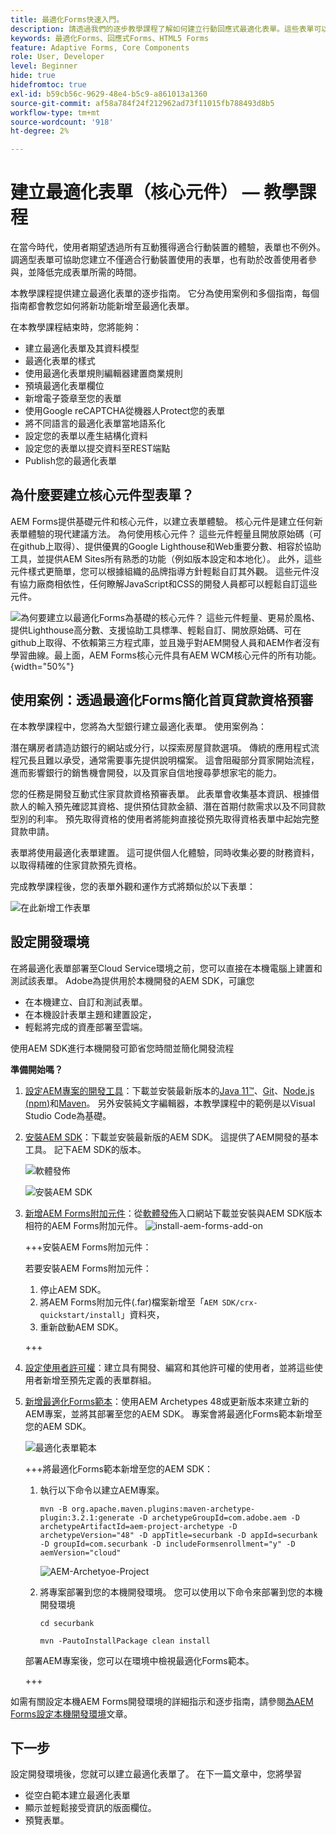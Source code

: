 ```yaml
---
title: 最適化Forms快速入門。
description: 請透過我們的逐步教學課程了解如何建立行動回應式最適化表單。這些表單可以在裝置之間無縫調適，確保流暢的體驗。
keywords: 最適化Forms、回應式Forms、HTML5 Forms
feature: Adaptive Forms, Core Components
role: User, Developer
level: Beginner
hide: true
hidefromtoc: true
exl-id: b59cb56c-9629-48e4-b5c9-a861013a1360
source-git-commit: af58a784f24f212962ad73f11015fb788493d8b5
workflow-type: tm+mt
source-wordcount: '918'
ht-degree: 2%

---
```


# 建立最適化表單（核心元件） — 教學課程

在當今時代，使用者期望透過所有互動獲得適合行動裝置的體驗，表單也不例外。 調適型表單可協助您建立不僅適合行動裝置使用的表單，也有助於改善使用者參與，並降低完成表單所需的時間。

本教學課程提供建立最適化表單的逐步指南。 它分為使用案例和多個指南，每個指南都會教您如何將新功能新增至最適化表單。

在本教學課程結束時，您將能夠：

* 建立最適化表單及其資料模型
* 最適化表單的樣式
* 使用最適化表單規則編輯器建置商業規則
* 預填最適化表單欄位
* 新增電子簽章至您的表單
* 使用Google reCAPTCHA從機器人Protect您的表單
* 將不同語言的最適化表單當地語系化
* 設定您的表單以產生結構化資料
* 設定您的表單以提交資料至REST端點
* Publish您的最適化表單


## 為什麼要建立核心元件型表單？

AEM Forms提供基礎元件和核心元件，以建立表單體驗。 核心元件是建立任何新表單體驗的現代建議方法。 為何使用核心元件？ 這些元件輕量且開放原始碼（可在github上取得）、提供優異的Google Lighthouse和Web重要分數、相容於協助工具，並提供AEM Sites所有熟悉的功能（例如版本設定和本地化）。 此外，這些元件樣式更簡單，您可以根據組織的品牌指導方針輕鬆自訂其外觀。 這些元件沒有協力廠商相依性，任何瞭解JavaScript和CSS的開發人員都可以輕鬆自訂這些元件。

![為何要建立以最適化Forms為基礎的核心元件？ 這些元件輕量、更易於風格、提供Lighthouse高分數、支援協助工具標準、輕鬆自訂、開放原始碼、可在github上取得、不依賴第三方程式庫，並且幾乎對AEM開發人員和AEM作者沒有學習曲線。最上面，AEM Forms核心元件具有AEM WCM核心元件的所有功能。](/help/forms/assets/cc-core-components-benefits.png){width="50%"}

## 使用案例：透過最適化Forms簡化首頁貸款資格預審

在本教學課程中，您將為大型銀行建立最適化表單。 使用案例為：

潛在購房者請造訪銀行的網站或分行，以探索房屋貸款選項。 傳統的應用程式流程冗長且難以承受，通常需要事先提供說明檔案。 這會阻礙部分買家開始流程，進而影響銀行的銷售機會開發，以及買家自信地搜尋夢想家宅的能力。

您的任務是開發互動式住家貸款資格預審表單。 此表單會收集基本資訊、根據借款人的輸入預先確認其資格、提供預估貸款金額、潛在首期付款需求以及不同貸款型別的利率。 預先取得資格的使用者將能夠直接從預先取得資格表單中起始完整貸款申請。

表單將使用最適化表單建置。 這可提供個人化體驗，同時收集必要的財務資料，以取得精確的住家貸款預先資格。

完成教學課程後，您的表單外觀和運作方式將類似於以下表單：

![在此新增工作表單](/help/forms/assets/cc-tutorial-final-form.png)

## 設定開發環境

在將最適化表單部署至Cloud Service環境之前，您可以直接在本機電腦上建置和測試該表單。 Adobe為提供用於本機開發的AEM SDK，可讓您

* 在本機建立、自訂和測試表單。
* 在本機設計表單主題和建置設定，
* 輕鬆將完成的資產部署至雲端。

使用AEM SDK進行本機開發可節省您時間並簡化開發流程


**準備開始嗎？**

1. [設定AEM專案的開發工具](/help/forms/setup-local-development-environment.md#set-up-development-tools-for-aem-projects)：下載並安裝最新版本的[Java 11™](https://experienceleague.adobe.com/docs/experience-manager-learn/cloud-service/local-development-environment-set-up/development-tools.html?lang=zh-Hant#local-development-environment-set-up)、[Git](https://experienceleague.adobe.com/docs/experience-manager-learn/cloud-service/local-development-environment-set-up/development-tools.html?lang=zh-Hant#install-git)、[Node.js (npm)](https://experienceleague.adobe.com/docs/experience-manager-learn/cloud-service/local-development-environment-set-up/development-tools.html?lang=zh-Hant#node-js)和[Maven](https://experienceleague.adobe.com/docs/experience-manager-learn/cloud-service/local-development-environment-set-up/development-tools.html?lang=zh-Hant#install-maven)。 另外安裝純文字編輯器，本教學課程中的範例是以Visual Studio Code為基礎。

1. [安裝AEM SDK](/help/forms/setup-local-development-environment.md#set-up-local-experience-manager-environment-for-development)：下載並安裝最新版的AEM SDK。 這提供了AEM開發的基本工具。 記下AEM SDK的版本。

   ![軟體發佈](/help/forms/assets/software-distribution.png)

   ![安裝AEM SDK](/help/forms/assets/start-aem-sdk.png)

1. [新增AEM Forms附加元件](/help/forms/setup-local-development-environment.md#add-forms-archive-to-local-author-and-publish-instances-and-configure-forms-specific-users)：從[軟體發佈](https://experience.adobe.com/#/downloads)入口網站下載並安裝與AEM SDK版本相符的AEM Forms附加元件。
   ![install-aem-forms-add-on](/help/forms/assets/install-aem-forms-add-on.png)

   +++安裝AEM Forms附加元件：

   若要安裝AEM Forms附加元件：

   1. 停止AEM SDK。
   1. 將AEM Forms附加元件(.far)檔案新增至「`AEM SDK/crx-quickstart/install`」資料夾，
   1. 重新啟動AEM SDK。

   +++

1. [設定使用者許可權](/help/forms/setup-local-development-environment.md#configure-users-and-permissions)：建立具有開發、編寫和其他許可權的使用者，並將這些使用者新增至預先定義的表單群組。


1. [新增最適化Forms範本](/help/forms/setup-local-development-environment.md#set-up-a-development-project-for-forms-based-on-experience-manager-archetype)：使用AEM Archetypes 48或更新版本來建立新的AEM專案，並將其部署至您的AEM SDK。 專案會將最適化Forms範本新增至您的AEM SDK。

   ![最適化表單範本](/help/forms/assets/adaptive-forms-templates.png)

   +++將最適化Forms範本新增至您的AEM SDK：

   1. 執行以下命令以建立AEM專案。

      ```
      mvn -B org.apache.maven.plugins:maven-archetype-plugin:3.2.1:generate -D archetypeGroupId=com.adobe.aem -D archetypeArtifactId=aem-project-archetype -D archetypeVersion="48" -D appTitle=securbank -D appId=securbank -D groupId=com.securbank -D includeFormsenrollment="y" -D aemVersion="cloud"
      ```

      ![AEM-Archetyoe-Project](/help/forms/assets/aem-archetype-project.png)

   1. 將專案部署到您的本機開發環境。 您可以使用以下命令來部署到您的本機開發環境

      ```
      cd securbank
      
      mvn -PautoInstallPackage clean install
      ```

   部署AEM專案後，您可以在環境中檢視最適化Forms範本。

   +++


如需有關設定本機AEM Forms開發環境的詳細指示和逐步指南，請參閱[為AEM Forms設定本機開發環境](/help/forms/setup-local-development-environment.md)文章。



## 下一步

設定開發環境後，您就可以建立最適化表單了。 在下一篇文章中，您將學習

* 從空白範本建立最適化表單
* 顯示並輕鬆接受資訊的版面欄位。
* 預覽表單。

<!-- 

### Step 2: Create Form Data Model

A form data model lets you connect an adaptive form to disparate data sources. For example, AEM user profile, RESTful web services, SOAP-based web services, OData services, and relational databases. You can use the form data model with an adaptive form to retrieve, update, delete, and add data to connected data sources.

Goals of article:

* Create the form data model using Rest endpoint.
* Add data model objects so you can form the data model.
* Configure read and write services for the form data model.
* Test form data model and configured services with test data.

### Step 4: Apply rules to adaptive form fields

AEM Forms provide an editor to write rules on adaptive form objects. These rules define actions to trigger on form objects based on preset conditions, user inputs, and user actions on the form. It helps ensure accuracy and speeds up the form-filling experience.

Goals:

* Create and apply rules to adaptive form fields.
* Use rules to trigger form data model services to update the data to database.

### Step 5: Style your adaptive form

Adaptive forms provide OOTB themes and allows you to customize an existing theme to make a brand specific theme. 


A theme contains styling details for components and panels, and you can reuse a theme in different forms. Styles include properties such as background colors, state colors, transparency, alignment, and size. When you apply the theme to your form, the specified style reflects on corresponding components of your form.

Goals:

* Apply an out of the box theme to an adaptive form.
* Create your brand specific theme.


### Step 6: Publish your adaptive form

You can publish adaptive forms as a stand-alone form (single page application), include in AEM Sites page, or include in a non-AEM Sites page.

Goals:

* Publish the adaptive form as an AEM Page.
* Embed the adaptive form in an AEM Sites Page.
* Embed the adaptive form in an external webpage (a non-AEM webpage hosted outside AEM).

-->
